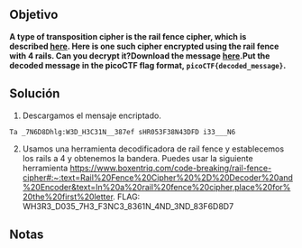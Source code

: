 ## Objetivo
**A type of transposition cipher is the rail fence cipher, which is described [here](https://en.wikipedia.org/wiki/Rail_fence_cipher). Here is one such cipher encrypted using the rail fence with 4 rails. Can you decrypt it?Download the message [here](https://artifacts.picoctf.net/c/273/message.txt).Put the decoded message in the picoCTF flag format, `picoCTF{decoded_message}`.**

## Solución
1. Descargamos el mensaje encriptado.
``` shell
Ta _7N6D8Dhlg:W3D_H3C31N__387ef sHR053F38N43DFD i33___N6                                                                                                                                                                      
```
2. Usamos una herramienta decodificadora de rail fence y establecemos los rails a 4 y obtenemos la bandera. Puedes usar la siguiente herramienta https://www.boxentriq.com/code-breaking/rail-fence-cipher#:~:text=Rail%20Fence%20Cipher%20%2D%20Decoder%20and%20Encoder&text=In%20a%20rail%20fence%20cipher,place%20for%20the%20first%20letter.
FLAG: WH3R3_D035_7H3_F3NC3_8361N_4ND_3ND_83F6D8D7

## Notas
